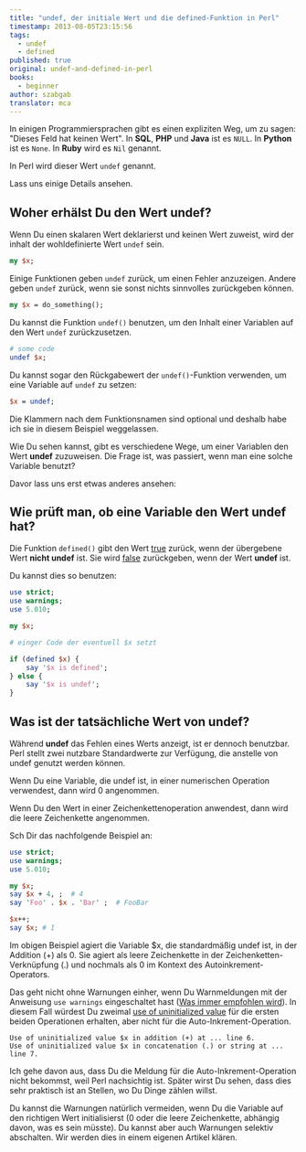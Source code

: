 ```yaml
---
title: "undef, der initiale Wert und die defined-Funktion in Perl"
timestamp: 2013-08-05T23:15:56
tags:
  - undef
  - defined
published: true
original: undef-and-defined-in-perl
books:
  - beginner
author: szabgab
translator: mca
---
```



In einigen Programmiersprachen gibt es einen expliziten Weg, um zu sagen: "Dieses Feld hat keinen Wert".
In <b>SQL</b>, <b>PHP</b> und <b>Java</b> ist es `NULL`. In <b>Python</b> ist es `None`.
In <b>Ruby</b> wird es `Nil` genannt.

In Perl wird dieser Wert `undef` genannt.

Lass uns einige Details ansehen.


## Woher erhälst Du den Wert undef?

Wenn Du einen skalaren Wert deklarierst und keinen Wert zuweist, wird der inhalt der wohldefinierte Wert `undef` sein.

```perl
my $x;
```

Einige Funktionen geben `undef` zurück, um einen Fehler anzuzeigen.
Andere geben  `undef` zurück, wenn sie sonst nichts sinnvolles
zurückgeben können.

```perl
my $x = do_something();
```

Du kannst die Funktion `undef()` benutzen, um den Inhalt einer Variablen auf den Wert `undef` zurückzusetzen.

```perl
# some code
undef $x;
```

Du kannst sogar den Rückgabewert der `undef()`-Funktion verwenden, um eine Variable auf `undef` zu setzen: 

```perl
$x = undef;
```

Die Klammern nach dem Funktionsnamen sind optional und deshalb habe ich sie in diesem
Beispiel weggelassen.

Wie Du sehen kannst, gibt es verschiedene Wege, um einer Variablen den Wert <b>undef</b> zuzuweisen.
Die Frage ist, was passiert, wenn man eine solche Variable benutzt?

Davor lass uns erst etwas anderes ansehen:

## Wie prüft man, ob eine Variable den Wert undef hat?

Die Funktion `defined()` gibt den Wert [true](/boolesche-werte-in-perl) 
zurück, wenn der übergebene Wert <b>nicht undef</b> ist. Sie wird [false](/boolesche-werte-in-perl)
zurückgeben, wenn der Wert <b>undef</b> ist.

Du kannst dies so benutzen:

```perl
use strict;
use warnings;
use 5.010;

my $x;

# einger Code der eventuell $x setzt

if (defined $x) {
    say '$x is defined';
} else {
    say '$x is undef';
}
```


## Was ist der tatsächliche Wert von undef?

Während <b>undef</b> das Fehlen eines Werts anzeigt, ist er dennoch benutzbar.
Perl stellt zwei nutzbare Standardwerte zur Verfügung, die anstelle von undef genutzt werden können.

Wenn Du eine Variable, die undef ist, in einer numerischen Operation verwendest, dann wird 0 angenommen.

Wenn Du den Wert in einer Zeichenkettenoperation anwendest, dann wird die leere Zeichenkette angenommen.

Sch Dir das nachfolgende Beispiel an:

```perl
use strict;
use warnings;
use 5.010;

my $x;
say $x + 4, ;  # 4
say 'Foo' . $x . 'Bar' ;  # FooBar

$x++;
say $x; # 1
```

Im obigen Beispiel agiert die Variable $x, die standardmäßig undef ist, in der Addition (+) als 0.
Sie agiert als leere Zeichenkette in der Zeichenketten-Verknüpfung (.) und nochmals als 0 im
Kontext des Autoinkrement-Operators.

Das geht nicht ohne Warnungen einher, wenn Du Warnmeldungen mit der Anweisung `use warnings`
eingeschaltet hast ([Was immer empfohlen wird](/installation-und-ein-anfang-mit-perl)).
In diesem Fall würdest Du zweimal [use of uninitialized value](/use-of-uninitialized-value)
für die ersten beiden Operationen erhalten, aber nicht für die Auto-Inkrement-Operation.

```
Use of uninitialized value $x in addition (+) at ... line 6.
Use of uninitialized value $x in concatenation (.) or string at ... line 7.
```

Ich gehe davon aus, dass Du die Meldung für die Auto-Inkrement-Operation nicht bekommst, weil Perl
nachsichtig ist. Später wirst Du sehen, dass dies sehr praktisch ist an Stellen, wo Du Dinge
zählen willst.

Du kannst die Warnungen natürlich vermeiden, wenn Du die Variable auf den richtigen Wert initialisierst
(0 oder die leere Zeichenkette, abhängig davon, was es sein müsste). Du kannst aber auch Warnungen selektiv 
abschalten. Wir werden dies in einem eigenen Artikel klären.
